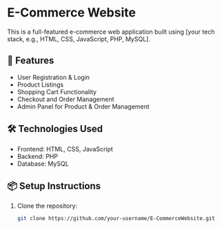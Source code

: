 # E-Commerce Website

This is a full-featured e-commerce web application built using [your tech stack, e.g., HTML, CSS, JavaScript, PHP, MySQL].

## 🚀 Features

- User Registration & Login
- Product Listings
- Shopping Cart Functionality
- Checkout and Order Management
- Admin Panel for Product & Order Management

## 🛠️ Technologies Used

- Frontend: HTML, CSS, JavaScript
- Backend: PHP
- Database: MySQL

## 📦 Setup Instructions

1. Clone the repository:
   ```bash
   git clone https://github.com/your-username/E-CommerceWebsite.git

